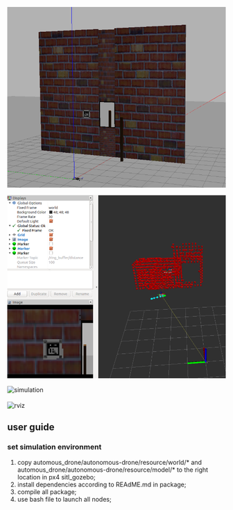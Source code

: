 
![simulation](https://github.com/jinwandou/XJTUCAG_Drone/blob/main/src/support_file/simulation.png)    

![rviz](https://github.com/jinwandou/XJTUCAG_Drone/blob/main/src/support_file/rviz.png)    

<img src="https://github.com/jinwandou/XJTUCAG_Drone/tree/main/src/support_file/simulation.png" width = "200" height = "300" alt="simulation" align=center /><br/>    
<img src="https://github.com/jinwandou/XJTUCAG_Drone/tree/main/src/support_file/rviz.png" width = "200" height = "300" alt="rviz" align=center /><br/>       
## user guide
### set simulation environment    
1. copy automous_drone/autonomous-drone/resource/world/* and automous_drone/autonomous-drone/resource/model/* to the right location in px4 sitl_gozebo;    
2. install dependencies according to REAdME.md in package;    
3. compile all package;    
4. use bash file to launch all nodes;    
 
